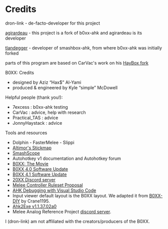 # Credits

dron-link - de-facto-developer for this project

[agirardeau](https://github.com/agirardeau) - this project is a fork of b0xx-ahk and agirardeau is its developer

[tlandegger](https://github.com/tlandegger) - developer of smashbox-ahk, from where b0xx-ahk was initially forked

parts of this program are based on CarVac's work on his [HayBox fork](https://github.com/CarVac/HayBox/blob/master/src/modes/MeleeLimits.cpp "MeleeLimits.cpp")

B0XX: Credits

- designed by Aziz “Hax$” Al-Yami
- produced & engineered by Kyle “simple” McDowell

Helpful people (thank you!):

- 7excess : b0xx-ahk testing
- CarVac : advice, help with research
- Practical_TAS : advice
- JonnyHaystack : advice 

Tools and resources

- Dolphin - FasterMelee - Slippi
- [Altimor's Stickmap](https://marp-e3fcf.web.app/)
- [SmashScope](https://goomwave.com/2020/06/28/smashscope-guide/)
- Autohotkey v1 documentation and Autohotkey forum
- [B0XX: The Movie](https://www.youtube.com/watch?v=uTYSgyca8cI)
- [B0XX 4.0 Software Update](https://youtu.be/I25zYh2XI4U)
- [B0XX 4.1 Software Update](https://youtu.be/1ZJZFcTsy9o)
- [20XX Discord server](https://b0xx.com/pages/more-info)
- [Melee Controller Ruleset Proposal](https://docs.google.com/document/d/1abMqoatAGh_ZhQD1qJaQx6YqFAppCjU5KyF3mgvDQVw/edit?tab=t.0)
- [AHK Debugging with Visual Studio Code](https://gist.github.com/anonymous1184/4b5463e2e37c4a8e6873eb580a3a7f0f)
- Input viewer default layout is the B0XX layout. We adapted it from [B0XX-DIY](https://github.com/Crane1195/DIYB0XX/blob/master/LayoutFiles/PDF/B0XX_24mm_TopPanel.pdf) by Crane1195.
- [Ahk2Exe v1.1.37.02a0](https://github.com/AutoHotkey/Ahk2Exe)
- Melee Analog Reference Project [discord server](https://discord.gg/q7fdwby49b).

I (dron-link) am not affiliated with the creators/producers of the B0XX.
